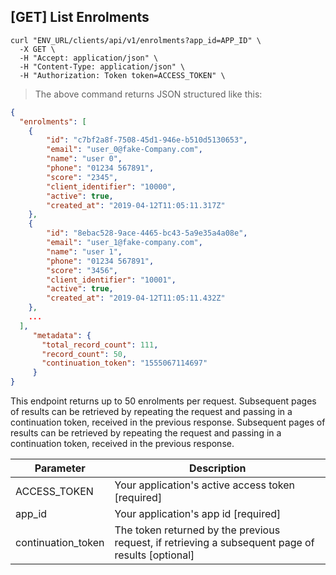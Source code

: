 ## [GET] List Enrolments

```shell
curl "ENV_URL/clients/api/v1/enrolments?app_id=APP_ID" \
  -X GET \
  -H "Accept: application/json" \
  -H "Content-Type: application/json" \
  -H "Authorization: Token token=ACCESS_TOKEN" \
```
> The above command returns JSON structured like this:

```json
{
  "enrolments": [
    {
        "id": "c7bf2a8f-7508-45d1-946e-b510d5130653",
        "email": "user_0@fake-Company.com",
        "name": "user 0",
        "phone": "01234 567891",
        "score": "2345",
        "client_identifier": "10000",
        "active": true,
        "created_at": "2019-04-12T11:05:11.317Z"
    },
    {
        "id": "8ebac528-9ace-4465-bc43-5a9e35a4a08e",
        "email": "user_1@fake-company.com",
        "name": "user 1",
        "phone": "01234 567891",
        "score": "3456",
        "client_identifier": "10001",
        "active": true,
        "created_at": "2019-04-12T11:05:11.432Z"
    },
    ...
  ],
     "metadata": {
       "total_record_count": 111,
       "record_count": 50,
       "continuation_token": "1555067114697"
     }
}
```

This endpoint returns up to 50 enrolments per request. Subsequent pages of results can be retrieved by repeating the request and passing in a continuation token, received in the previous response.
Subsequent pages of results can be retrieved by repeating the request and passing in a continuation token, received in the previous response.


Parameter | Description
--------- | -----------
ACCESS_TOKEN | Your application's active access token [required]
app_id | Your application's app id [required]
continuation_token | The token returned by the previous request, if retrieving a subsequent page of results [optional]
